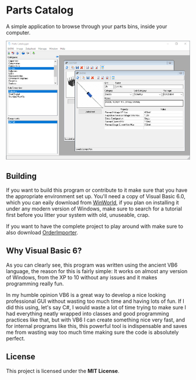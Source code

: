 # Parts Catalog

A simple application to browse through your parts bins, inside your computer.

![Screenshot](/Screenshots/PartsCatalog/2020-11-17.png)


## Building

If you want to build this program or contribute to it make sure that you have
the appropriate environment set up. You'll need a copy of Visual Basic 6.0,
which you can eaily download from [WinWorld](https://winworldpc.com/product/microsoft-visual-stu/60),
if you plan on installing it under any modern version of Windows, make sure to
search for a tutorial first before you litter your system with old, unuseable,
crap.

If you want to have the complete project to play around with make sure to also
download [OrderImporter](https://github.com/innoveworkshop/OrderImporter).


## Why Visual Basic 6?

As you can clearly see, this program was written using the ancient VB6 language,
the reason for this is fairly simple: It works on almost any version of Windows,
from the XP to 10 without any issues and it makes programming really fun.

In my humble opinion VB6 is a great way to develop a nice looking professional
GUI without wasting too much time and having lots of fun. If I did this using,
let's say C#, I would waste a lot of time trying to make sure I had everything
neatly wrapped into classes and good programming practices like that, but with
VB6 I can create something nice very fast, and for internal programs like this,
this powerful tool is indispensable and saves me from wasting way too much time
making sure the code is absolutely perfect.


## License

This project is licensed under the **MIT License**.

